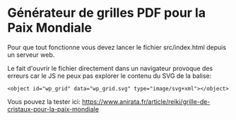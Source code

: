 # Générateur de grilles PDF pour la Paix Mondiale

Pour que tout fonctionne vous devez lancer le fichier src/index.html depuis un serveur web. 

Le fait d'ouvrir le fichier directement dans un navigateur provoque des erreurs car le JS ne peux pas explorer le contenu du SVG de la balise:
```
<object id="wp_grid" data="wp_grid.svg" type="image/svg+xml"></object>
```

Vous pouvez la tester ici: https://www.anirata.fr/article/reiki/grille-de-cristaux-pour-la-paix-mondiale
